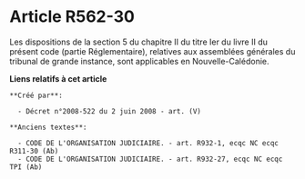 # Article R562-30

Les dispositions de la section 5 du chapitre II du titre Ier du livre II du présent code (partie Réglementaire), relatives
aux assemblées générales du tribunal de grande instance, sont applicables en Nouvelle-Calédonie.

**Liens relatifs à cet article**

	**Créé par**:

	  - Décret n°2008-522 du 2 juin 2008 - art. (V)

	**Anciens textes**:

	  - CODE DE L'ORGANISATION JUDICIAIRE. - art. R932-1, ecqc NC ecqc R311-30 (Ab)
	  - CODE DE L'ORGANISATION JUDICIAIRE. - art. R932-27, ecqc NC ecqc TPI (Ab)
